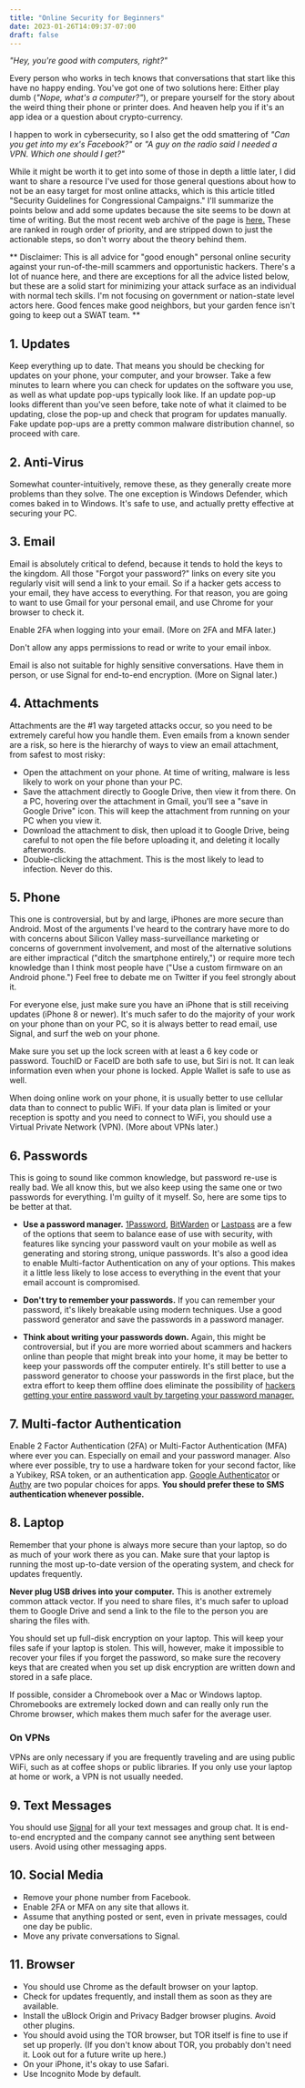 ```yaml
---
title: "Online Security for Beginners"
date: 2023-01-26T14:09:37-07:00
draft: false
---
```



*"Hey, you're good with computers, right?"*

Every person who works in tech knows that conversations that start like this have no happy ending. You've got one of two solutions here: Either play dumb
(*"Nope, what's a computer?"*), or prepare yourself for the story about the weird thing their phone or printer does. And heaven help you if it's an app
idea or a question about crypto-currency. 

I happen to work in cybersecurity, so I also get the odd smattering of *"Can you get into my ex's Facebook?"* or *"A guy on the radio said I needed a VPN. 
Which one should I get?"*  

While it might be worth it to get into some of those in depth a little later, I did want to share a resource I've used for those general 
questions about how to not be an easy target for most online attacks, which is this article titled "Security Guidelines for Congressional Campaigns." I'll 
summarize the points below and add some updates because the site seems to be down at time of writing. But the most recent web archive of the page is 
[here.](https://web.archive.org/web/20220507021158/https://techsolidarity.org/resources/congressional_howto.html) These are ranked in rough order of priority, 
and are stripped down to just the actionable steps, so don't worry about the theory behind them.

** Disclaimer: This is all advice for "good enough" personal online security against your run-of-the-mill scammers and opportunistic hackers. There's a lot
of nuance here, and there are exceptions for all the advice listed below, but these are a solid start for minimizing your attack surface as an individual 
with normal tech skills. I'm not focusing on government or nation-state level actors here. Good fences make good neighbors, but your garden fence isn't 
going to keep out a SWAT team. **  

## 1. Updates

Keep everything up to date. That means you should be checking for updates on your phone, your computer, and your browser. Take a few minutes to learn where
you can check for updates on the software you use, as well as what update pop-ups typically look like. If an update pop-up looks different than you've seen 
before, take note of what it claimed to be updating, close the pop-up and check that program for updates manually. Fake update pop-ups are a pretty common 
malware distribution channel, so proceed with care. 

## 2. Anti-Virus

Somewhat counter-intuitively, remove these, as they generally create more problems than they solve. The one exception is Windows Defender, which comes baked
in to Windows. It's safe to use, and actually pretty effective at securing your PC. 

## 3. Email

Email is absolutely critical to defend, because it tends to hold the keys to the kingdom. All those "Forgot your password?" links on every site you regularly
visit will send a link to your email. So if a hacker gets access to your email, they have access to everything. For that reason, you are going to want to use 
Gmail for your personal email, and use Chrome for your browser to check it. 

Enable 2FA when logging into your email. (More on 2FA and MFA later.)

Don't allow any apps permissions to read or write to your email inbox.

Email is also not suitable for highly sensitive conversations. Have them in person, or use Signal for end-to-end encryption. (More on Signal later.)

## 4. Attachments

Attachments are the #1 way targeted attacks occur, so you need to be extremely careful how you handle them. Even emails from a known sender are a risk, so here
is the hierarchy of ways to view an email attachment, from safest to most risky:

- Open the attachment on your phone. At time of writing, malware is less likely to work on your phone than your PC.
- Save the attachment directly to Google Drive, then view it from there. On a PC, hovering over the attachment in Gmail, you'll see a "save in Google Drive" icon.
This will keep the attachment from running on your PC when you view it.
- Download the attachment to disk, then upload it to Google Drive, being careful to not open the file before uploading it, and deleting it locally afterwords.
- Double-clicking the attachment. This is the most likely to lead to infection. Never do this. 

## 5. Phone

This one is controversial, but by and large, iPhones are more secure than Android. Most of the arguments I've heard to the contrary have more to do with concerns
about Silicon Valley mass-surveillance marketing or concerns of government involvement, and most of the alternative solutions are either impractical ("ditch 
the smartphone entirely,") or require more tech knowledge than I think most people have ("Use a custom firmware on an Android phone.") Feel free to debate me on 
Twitter if you feel strongly about it.

For everyone else, just make sure you have an iPhone that is still receiving updates (iPhone 8 or newer). It's much safer to do the majority of your work on your
phone than on your PC, so it is always better to read email, use Signal, and surf the web on your phone.

Make sure you set up the lock screen with at least a 6 key code or password. TouchID or FaceID are both safe to use, but Siri is not. It can leak information even 
when your phone is locked. Apple Wallet is safe to use as well.

When doing online work on your phone, it is usually better to use cellular data than to connect to public WiFi. If your data plan is limited or your reception is 
spotty and you need to connect to WiFi, you should use a Virtual Private Network (VPN). (More about VPNs later.)

## 6. Passwords

This is going to sound like common knowledge, but password re-use is really bad. We all know this, but we also keep using the same one or two passwords for 
everything. I'm guilty of it myself. So, here are some tips to be better at that.

- **Use a password manager.** [1Password](https://1password.com/), [BitWarden](https://bitwarden.com/) or [Lastpass](https://www.lastpass.com/) are a few of the 
options that seem to balance ease of use with security, with features like syncing your password vault on your mobile as well as generating and storing strong, 
unique passwords. It's also a good idea to enable Multi-factor Authentication on any of your options. This makes it a little less likely to lose access to everything
in the event that your email account is compromised. 

- **Don't try to remember your passwords.** If you can remember your password, it's likely breakable using modern techniques. Use a good password generator and save
the passwords in a password manager.

- **Think about writing your passwords down.** Again, this might be controversial, but if you are more worried about scammers and hackers online than people that 
might break into your home, it may be better to keep your passwords off the computer entirely. It's still better to use a password generator to choose your passwords
in the first place, but the extra effort to keep them offline does eliminate the possibility of [hackers getting your entire password vault by targeting your 
password manager.](https://techcrunch.com/2022/12/22/lastpass-customer-password-vaults-stolen/)


## 7. Multi-factor Authentication

Enable 2 Factor Authentication (2FA) or Multi-Factor Authentication (MFA) where ever you can. Especially on email and your password manager. Also where ever possible,
try to use a hardware token for your second factor, like a Yubikey, RSA token, or an authentication app. [Google Authenticator](https://apps.apple.com/us/app/google-authenticator/id388497605) or [Authy](https://apps.apple.com/us/app/twilio-authy/id494168017) are two popular choices for apps. 
**You should prefer these to SMS authentication whenever possible.**

## 8. Laptop

Remember that your phone is always more secure than your laptop, so do as much of your work there as you can. Make sure that your laptop is running the most up-to-date
version of the operating system, and check for updates frequently. 

**Never plug USB drives into your computer.** This is another extremely common attack vector. If you need to share files, it's much safer to upload them to Google Drive
and send a link to the file to the person you are sharing the files with. 

You should set up full-disk encryption on your laptop. This will keep your files safe if your laptop is stolen. This will, however, make it impossible to recover your 
files if you forget the password, so make sure the recovery keys that are created when you set up disk encryption are written down and stored in a safe place. 

If possible, consider a Chromebook over a Mac or Windows laptop. Chromebooks are extremely locked down and can really only run the Chrome browser, which makes them 
much safer for the average user. 

### On VPNs

VPNs are only necessary if you are frequently traveling and are using public WiFi, such as at coffee shops or public libraries. If you only use your laptop at home or 
work, a VPN is not usually needed.

## 9. Text Messages

You should use [Signal](https://apps.apple.com/us/app/signal-private-messenger/id874139669) for all your text messages and group chat. It is end-to-end encrypted and 
the company cannot see anything sent between users. Avoid using other messaging apps.

## 10. Social Media

- Remove your phone number from Facebook.
- Enable 2FA or MFA on any site that allows it.
- Assume that anything posted or sent, even in private messages, could one day be public.
- Move any private conversations to Signal. 

## 11. Browser 

- You should use Chrome as the default browser on your laptop.
- Check for updates frequently, and install them as soon as they are available. 
- Install the uBlock Origin and Privacy Badger browser plugins. Avoid other plugins. 
- You should avoid using the TOR browser, but TOR itself is fine to use if set up properly. (If you don't know about TOR, you probably don't need it. Look out for a 
future write up here.)
- On your iPhone, it's okay to use Safari. 
- Use Incognito Mode by default.






